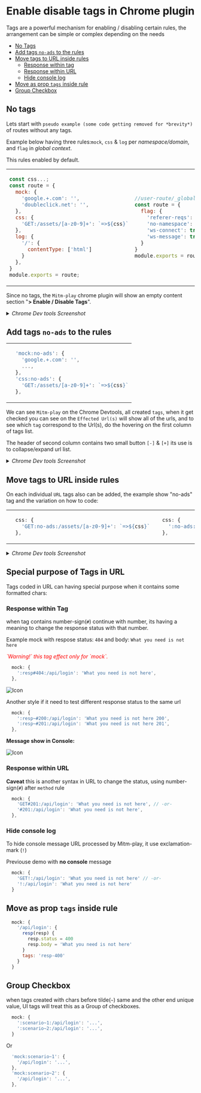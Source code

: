# Enable disable tags in Chrome plugin

Tags are a powerful mechanism for enabling / disabling certain rules,
the arrangement can be simple or complex depending on the needs

* [No Tags](#no-tags)
* [Add tags `no-ads` to the rules](#add-tags-no-ads-to-the-rules)
* [Move tags to URL inside rules](#move-tags-to-url-inside-rules)
  * [Response within tag](#response-within-tag)
  * [Response within URL](#response-within-url)
  * [Hide console log](#hide-console-log)
* [Move as prop `tags` inside rule](#move-as-prop-tags-inside-rule)
* [Group Checkbox](#group-checkbox)

## No tags

Lets start with `pseudo example (some code getting removed for *brevity*)` of routes without any tags.

Example below having three rules:`mock`, `css` & `log` per _namespace/domain_, and `flag` in _global context_.

This rules enabled by default.

<table>
<tr><td>

```js
const css...;
const route = {
  mock: {
    'google.+.com': '',
    'doubleclick.net': '',
  },
  css: { 
    'GET:/assets/[a-z0-9]+': `=>${css}`
  },
  log: {
    '/': {
      contentType: ['html']
    }
  },
}
module.exports = route;
```

</td><td>

```js
//user-route/_global_/index.js
const route = {
  flag: {
    'referer-reqs': false,
    'no-namespace': false,
    'ws-connect': true,
    'ws-message': true,
  }
}
module.exports = route;
```

</td></tr>
</table>

Since no tags, the `Mitm-play` chrome plugin will show an empty content section "**> Enable / Disable Tags**".

<details><summary><i>Chrome Dev tools Screenshot</i></summary>

![Icon](./tags/01.no-tags.png 'url-match:att width=520px')

</details>

## Add tags `no-ads` to the rules

<table>
<tr><td>

```js
  'mock:no-ads': {
    'google.+.com': '',
    ...,
  },
  'css:no-ads': { 
    'GET:/assets/[a-z0-9]+': `=>${css}`
  },
```

</td></tr>
</table>

We can see `Mitm-play` on the Chrome Devtools, all created `tags`, when it get checked you can see on the `Effected Url(s)` will show all of the urls, and to see which `tag` correspond to the Url(s), do the hovering on the first column of tags list.

The header of second column contains two small button `[-]` & `[+]` its use is to collapse/expand url list. 

<details><summary><i>Chrome Dev tools Screenshot</i></summary>

`Tags in all rules are checked.`

![Icon](./tags/02.no-ads-all-checked.png '02.no-ads-all-checked:att width=520px')

`Tag in css rule is checked.`

![Icon](./tags/02.no-ads-css-checked.png '02.no-ads-css-checked:att width=520px')

`Expand related URL under each tags` by clicking `[+]`.

![Icon](./tags/02.no-ads-css-expanded.png '02.no-ads-css-expanded:att width=520px')

</details>

## Move tags to URL inside rules
On each individual `URL` tags also can be added, the example show "no-ads" tag and the variation on how to code:  
<table>
<tr><td>

```js
  css: { 
    'GET:no-ads:/assets/[a-z0-9]+': `=>${css}`
  },
```
</td><td>

```js
  css: { 
    ':no-ads:/assets/[a-z0-9]+': `=>${css}`
  },
```
</td></tr>
</table>


<details><summary><i>Chrome Dev tools Screenshot</i></summary>

`Move cursor to the first column` to `hilight` which __URL effected__

![Icon](./tags/03.no-ads-tag-in-url.png '03.no-ads-tag-in-url:att width=530px')

</details>

## Special purpose of Tags in URL 
Tags coded in URL can having special purpose when it contains some formatted chars:

### __Response within Tag__
when tag contains number-sign(`#`) continue with number, its having a meaning to change the response status with that number.

Example mock with respose status: `404` and body: `What you need is not here`

<span style="color: red; font-style: italic;">
`Warning!` this tag effect only for `mock`.
</span>

```js
  mock: { 
    ':resp#404:/api/login': 'What you need is not here',
  },
```

![Icon](./tags/04.mock-with-404-1.png '04.mock-with-404:att width=530px')

Another style if it need to test different response status to the same url
```js
  mock: { 
    ':resp~#200:/api/login': 'What you need is not here 200',
    ':resp~#201:/api/login': 'What you need is not here 201',
  },
```
__Message show in Console:__

![Icon](./tags/04.mock-with-404-2.png '04.mock-with-404:att width=530px')

### __Response within URL__
**Caveat** this is another syntax in URL to change the status, using number-sign(`#`) after `method` rule
```js
  mock: { 
    'GET#201:/api/login': 'What you need is not here', // -or-
    '#201:/api/login': 'What you need is not here',
  },
```

### __Hide console log__
To hide console message URL processed by Mitm-play, it use exclamation-mark (`!`) 

Previouse demo with __no console__ message
```js
  mock: {
    'GET!:/api/login': 'What you need is not here' // -or-
    '!:/api/login': 'What you need is not here'
  }
```
## Move as prop `tags` inside rule

```js
  mock: {
    '/api/login': {
      resp(resp) {
        resp.status = 400
        resp.body = 'What you need is not here'
      }
      tags: 'resp-400'
    }
  }
```

## Group Checkbox
when tags created with chars before tilde(`~`) same and the other end unique value, UI tags will treat this as a Group of checkboxes.
```js
  mock: {
    ':scenario~1:/api/login': '...', 
    ':scenario~2:/api/login': '...', 
  }
```
Or
```js
  'mock:scenario~1': {
    '/api/login': '...',
  },
  'mock:scenario~2': {
    '/api/login': '...',
  },
```